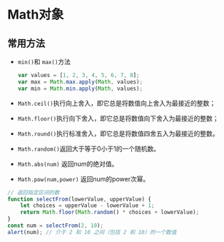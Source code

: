 # Math对象

## 常用方法

-  `min()`和 `max()`方法

	```javascript
	var values = [1, 2, 3, 4, 5, 6, 7, 8]; 
    var max = Math.max.apply(Math, values);
    var min = Math.min.apply(Math, values);
	```
- `Math.ceil()`执行向上舍入，即它总是将数值向上舍入为最接近的整数；
- `Math.floor()`执行向下舍入，即它总是将数值向下舍入为最接近的整数；
- `Math.round()`执行标准舍入，即它总是将数值四舍五入为最接近的整数。
- `Math.random()`返回大于等于0小于1的一个随机数。
- `Math.abs(num)` 返回num的绝对值。
- `Math.pow(num,power)` 返回num的power次幂。

```js
// 返回指定区间的数
function selectFrom(lowerValue, upperValue) { 
    let choices = upperValue - lowerValue + 1; 
    return Math.floor(Math.random() * choices + lowerValue); 
} 
const num = selectFrom(2, 10); 
alert(num); // 介于 2 和 10 之间（包括 2 和 10）的一个数值
```
